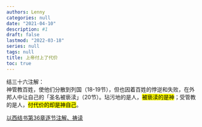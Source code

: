 ```yaml
---
authors: Lenny
categories: null
date: "2021-04-10"
description: #1
draft: false
lastmod: "2022-03-18"
series: null
tags: null
title: 上帝付上了代价
toc: true
---
```




<!--more-->

结三十六注解：  
神管教百姓，使他们分散到列国（18-19节），但也因着百姓的悖逆和失败，在外邦人中让自己的「圣名被亵渎」（20节）。玷污地的是人，<mark>被亵渎的是神</mark>；受管教的是人，<mark>付代价的却是神自己</mark>。  

<a href ="https://cmcbiblereading.com/2016/09/01/%e4%bb%a5%e8%a5%bf%e7%bb%93%e4%b9%a6%e7%ac%ac36%e7%ab%a0%e9%80%90%e8%8a%82%e6%b3%a8%e8%a7%a3%e3%80%81%e7%a5%b7%e8%af%bb/">以西结书第36章逐节注解、祷读</a>